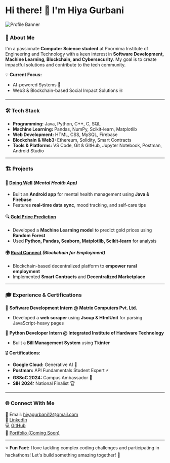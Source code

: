 # Hi there! 👋 I'm Hiya Gurbani

![Profile Banner](https://your-image-url.com)  

### 🚀 About Me
I'm a passionate **Computer Science student** at Poornima Institute of Engineering and Technology with a keen interest in **Software Development, Machine Learning, Blockchain, and Cybersecurity**. My goal is to create impactful solutions and contribute to the tech community.

💡 **Current Focus:**
- AI-powered Systems 🤖
- Web3 & Blockchain-based Social Impact Solutions ⛓️

---

### 🛠️ Tech Stack
- **Programming:** Java, Python, C++, C, SQL
- **Machine Learning:** Pandas, NumPy, Scikit-learn, Matplotlib
- **Web Development:** HTML, CSS, MySQL, Firebase
- **Blockchain & Web3:** Ethereum, Solidity, Smart Contracts
- **Tools & Platforms:** VS Code, Git & GitHub, Jupyter Notebook, Postman, Android Studio

---

### 🏗️ Projects
#### 🧠 [Doing Well](https://github.com/HiyaGurbani/DoingWell) *(Mental Health App)*
- Built an **Android app** for mental health management using **Java & Firebase**
- Features **real-time data sync**, mood tracking, and self-care tips

#### 🔍 [Gold Price Prediction](https://github.com/HiyaGurbani/Gold-Price-Prediction)
- Developed a **Machine Learning model** to predict gold prices using **Random Forest**
- Used **Python, Pandas, Seaborn, Matplotlib, Scikit-learn** for analysis

#### 🌍 [Rural Connect](https://github.com/HiyaGurbani/RuralConnect) *(Blockchain for Employment)*
- Blockchain-based decentralized platform to **empower rural employment**
- Implemented **Smart Contracts** and **Decentralized Marketplace**

---

### 🎓 Experience & Certifications
📌 **Software Development Intern @ Matrix Computers Pvt. Ltd.**
- Developed a **web scraper** using **Jsoup & HtmlUnit** for parsing JavaScript-heavy pages

📌 **Python Developer Intern @ Integrated Institute of Hardware Technology**
- Built a **Bill Management System** using **Tkinter**

🎖 **Certifications:**
- **Google Cloud:** Generative AI 🧠
- **Postman:** API Fundamentals Student Expert ⚡
- **GSSoC 2024:** Campus Ambassador 🚀
- **SIH 2024:** National Finalist 🏆

---

### 🌐 Connect With Me
📩 Email: hiyagurbani12@gmail.com  
🔗 [LinkedIn](https://www.linkedin.com/in/hiyagurbani/)  
💻 [GitHub](https://github.com/HiyaGurbani)  
🎤 [Portfolio (Coming Soon)](https://your-portfolio-link.com)  

---

⭐ **Fun Fact:** I love tackling complex coding challenges and participating in hackathons! Let's build something amazing together! 🚀
